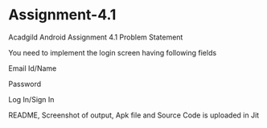 # Assignment-4.1
Acadgild Android Assignment 4.1
Problem Statement 

You need to implement the login screen having following fields

Email Id/Name

Password

Log In/Sign In



README, Screenshot of output, Apk file and Source Code is uploaded in Jit
